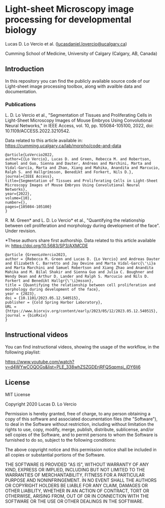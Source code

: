 # Light-sheet Microscopy image processing for developmental biology

Lucas D. Lo Vercio et al. (lucasdaniel.lovercio@ucalgary.ca)

Cumming School of Medicine, University of Calgary (Calgary, AB, Canada)

## Introduction

In this repository you can find the publicly available source code of our Light-sheet image processing toolbox, along with availble data and documentation.

### Publications

L. D. Lo Vercio et al., "Segmentation of Tissues and Proliferating Cells in Light-Sheet Microscopy Images of Mouse Embryos Using Convolutional Neural Networks," in IEEE Access, vol. 10, pp. 105084-105100, 2022, doi: 10.1109/ACCESS.2022.3210542.

Data related to this article available in: https://cumming.ucalgary.ca/lab/morpho/code-and-data

```
@article{LoVercio2022,
author={{Lo Vercio}, Lucas D. and Green, Rebecca M. and Robertson, Samuel and Guo, Sienna and Dauter, Andreas and Marchini, Marta and Vidal-García, Marta and Zhao, Xiang and Mahika, Anandita and Marcucio, Ralph S. and Hallgrímsson, Benedikt and Forkert, Nils D.},
journal={IEEE Access}, 
title={Segmentation of Tissues and Proliferating Cells in Light-Sheet Microscopy Images of Mouse Embryos Using Convolutional Neural Networks}, 
year={2022},
volume={10},
number={},
pages={105084-105100}
}
```

R. M. Green* and L. D. Lo Vercio* et al., "Quantifying the relationship between cell proliferation and morphology during development of the face". Under revision.

*These authors share first authorship.
Data related to this article available in: https://doi.org/10.5683/SP3/AXMCDE

```
@article {GreenLoVercio2023,
author = {Rebecca M. Green and Lucas D. {Lo Vercio} and Andreas Dauter and Elizabeth C. Barretto and Jay Devine and Marta Vidal-Garc{\'\i}a and Marta Marchini and Samuel Robertson and Xiang Zhao and Anandita Mahika and M. Bilal Shakir and Sienna Guo and Julia C. Boughner and Wendy Dean and Arthur D. Lander and Ralph S. Marcucio and Nils D. Forkert and Benedikt Hallgr{\'\i}msson},
title = {Quantifying the relationship between cell proliferation and morphology during development of the face},
year = {2023},
doi = {10.1101/2023.05.12.540515},
publisher = {Cold Spring Harbor Laboratory},
URL = {https://www.biorxiv.org/content/early/2023/05/12/2023.05.12.540515},
journal = {bioRxiv}
}
```

## Instructional videos

You can find instructional videos, showing the usage of the workflow, in the following playlist:

https://www.youtube.com/watch?v=d4WYwCOQOGs&list=PLE_338whZSZGDErjRFQSqpmsj_jDY6lj6

## License

MIT License

Copyright 2020 Lucas D. Lo Vercio

Permission is hereby granted, free of charge, to any person obtaining a copy
of this software and associated documentation files (the "Software"), to deal
in the Software without restriction, including without limitation the rights
to use, copy, modify, merge, publish, distribute, sublicense, and/or sell
copies of the Software, and to permit persons to whom the Software is
furnished to do so, subject to the following conditions:

The above copyright notice and this permission notice shall be included in all
copies or substantial portions of the Software.

THE SOFTWARE IS PROVIDED "AS IS", WITHOUT WARRANTY OF ANY KIND, EXPRESS OR
IMPLIED, INCLUDING BUT NOT LIMITED TO THE WARRANTIES OF MERCHANTABILITY,
FITNESS FOR A PARTICULAR PURPOSE AND NONINFRINGEMENT. IN NO EVENT SHALL THE
AUTHORS OR COPYRIGHT HOLDERS BE LIABLE FOR ANY CLAIM, DAMAGES OR OTHER
LIABILITY, WHETHER IN AN ACTION OF CONTRACT, TORT OR OTHERWISE, ARISING FROM,
OUT OF OR IN CONNECTION WITH THE SOFTWARE OR THE USE OR OTHER DEALINGS IN THE
SOFTWARE.


